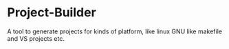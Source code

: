 Project-Builder
===============

A tool to generate projects for kinds of platform, like linux GNU like makefile and VS projects etc.
